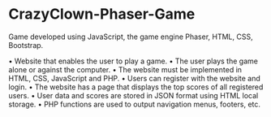 # CrazyClown-Phaser-Game
 Game developed using JavaScript, the game engine Phaser, HTML, CSS, Bootstrap.

• Website that enables the user to play a game.
• The user plays the game alone or against the computer.
• The website must be implemented in HTML, CSS, JavaScript and PHP.
• Users can register with the website and login.
• The website has a page that displays the top scores of all registered users.
• User data and scores are stored in JSON format using HTML local storage.
• PHP functions are used to output navigation menus, footers, etc.
